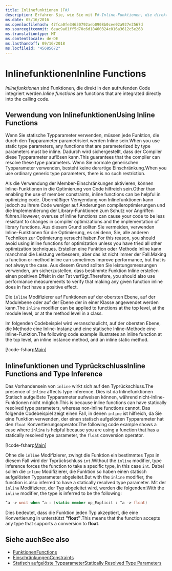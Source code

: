 ```yaml
---
title: Inlinefunktionen (F#)
description: Erfahren Sie, wie Sie mit F#-Inline-Funktionen, die direkt in den aufrufenden Code integriert sind.
ms.date: 05/16/2016
ms.openlocfilehash: 47fca0fe34630792aeb0908b0cee02a927e2567d
ms.sourcegitcommit: 6eac9a01ff5d70c6d18460324c016a3612c5e268
ms.translationtype: MT
ms.contentlocale: de-DE
ms.lasthandoff: 09/16/2018
ms.locfileid: "45685672"
---
```

# <a name="inline-functions"></a><span data-ttu-id="f80e6-103">Inlinefunktionen</span><span class="sxs-lookup"><span data-stu-id="f80e6-103">Inline Functions</span></span>

<span data-ttu-id="f80e6-104">*Inlinefunktionen* sind Funktionen, die direkt in den aufrufenden Code integriert werden.</span><span class="sxs-lookup"><span data-stu-id="f80e6-104">*Inline functions* are functions that are integrated directly into the calling code.</span></span>

## <a name="using-inline-functions"></a><span data-ttu-id="f80e6-105">Verwendung von Inlinefunktionen</span><span class="sxs-lookup"><span data-stu-id="f80e6-105">Using Inline Functions</span></span>

<span data-ttu-id="f80e6-106">Wenn Sie statische Typparameter verwenden, müssen jede Funktion, die durch den Typparameter parametrisiert werden Inline sein.</span><span class="sxs-lookup"><span data-stu-id="f80e6-106">When you use static type parameters, any functions that are parameterized by type parameters must be inline.</span></span> <span data-ttu-id="f80e6-107">Dadurch wird sichergestellt, dass der Compiler diese Typparameter auflösen kann.</span><span class="sxs-lookup"><span data-stu-id="f80e6-107">This guarantees that the compiler can resolve these type parameters.</span></span> <span data-ttu-id="f80e6-108">Wenn Sie normale generischen Typparameter verwenden, besteht keine derartige Einschränkung.</span><span class="sxs-lookup"><span data-stu-id="f80e6-108">When you use ordinary generic type parameters, there is no such restriction.</span></span>

<span data-ttu-id="f80e6-109">Als die Verwendung der Member-Einschränkungen aktivieren, können Inline-Funktionen in die Optimierung von Code hilfreich sein.</span><span class="sxs-lookup"><span data-stu-id="f80e6-109">Other than enabling the use of member constraints, inline functions can be helpful in optimizing code.</span></span> <span data-ttu-id="f80e6-110">Übermäßiger Verwendung von Inlinefunktionen kann jedoch zu Ihrem Code weniger auf Änderungen compileroptimierungen und die Implementierung der Library-Funktionen zum Schutz vor Angriffen führen.</span><span class="sxs-lookup"><span data-stu-id="f80e6-110">However, overuse of inline functions can cause your code to be less resistant to changes in compiler optimizations and the implementation of library functions.</span></span> <span data-ttu-id="f80e6-111">Aus diesem Grund sollten Sie vermeiden, verwenden Inline-Funktionen für die Optimierung, es sei denn, Sie, alle anderen Techniken zur Optimierung versucht haben.</span><span class="sxs-lookup"><span data-stu-id="f80e6-111">For this reason, you should avoid using inline functions for optimization unless you have tried all other optimization techniques.</span></span> <span data-ttu-id="f80e6-112">Erstellen eine Funktion oder Methode Inline kann manchmal die Leistung verbessern, aber das ist nicht immer der Fall.</span><span class="sxs-lookup"><span data-stu-id="f80e6-112">Making a function or method inline can sometimes improve performance, but that is not always the case.</span></span> <span data-ttu-id="f80e6-113">Aus diesem Grund sollten Sie leistungsmessungen verwenden, um sicherzustellen, dass bestimmte Funktion Inline erstellen einen positiven Effekt in der Tat verfügt.</span><span class="sxs-lookup"><span data-stu-id="f80e6-113">Therefore, you should also use performance measurements to verify that making any given function inline does in fact have a positive effect.</span></span>

<span data-ttu-id="f80e6-114">Die `inline` Modifizierer auf Funktionen auf der obersten Ebene, auf der Modulebene oder auf der Ebene der in einer Klasse angewendet werden kann.</span><span class="sxs-lookup"><span data-stu-id="f80e6-114">The `inline` modifier can be applied to functions at the top level, at the module level, or at the method level in a class.</span></span>

<span data-ttu-id="f80e6-115">Im folgenden Codebeispiel wird veranschaulicht, auf der obersten Ebene, die Methode eine Inline-Instanz und eine statische Inline-Methode eine Inline-Funktion.</span><span class="sxs-lookup"><span data-stu-id="f80e6-115">The following code example illustrates an inline function at the top level, an inline instance method, and an inline static method.</span></span>

[!code-fsharp[Main](../../../../samples/snippets/fsharp/lang-ref-3/snippet201.fs)]

## <a name="inline-functions-and-type-inference"></a><span data-ttu-id="f80e6-116">Inlinefunktionen und Typrückschluss</span><span class="sxs-lookup"><span data-stu-id="f80e6-116">Inline Functions and Type Inference</span></span>

<span data-ttu-id="f80e6-117">Das Vorhandensein von `inline` wirkt sich auf den Typrückschluss.</span><span class="sxs-lookup"><span data-stu-id="f80e6-117">The presence of `inline` affects type inference.</span></span> <span data-ttu-id="f80e6-118">Dies ist da Inlinefunktionen Statisch aufgelöste Typparameter aufweisen können, während nicht-Inline-Funktionen nicht möglich.</span><span class="sxs-lookup"><span data-stu-id="f80e6-118">This is because inline functions can have statically resolved type parameters, whereas non-inline functions cannot.</span></span> <span data-ttu-id="f80e6-119">Das folgende Codebeispiel zeigt einen Fall, in denen `inline` ist hilfreich, da Sie eine Funktion verwenden, der einen statisch aufgelösten Typparameter hat den `float` Konvertierungsoperator.</span><span class="sxs-lookup"><span data-stu-id="f80e6-119">The following code example shows a case where `inline` is helpful because you are using a function that has a statically resolved type parameter, the `float` conversion operator.</span></span>

[!code-fsharp[Main](../../../../samples/snippets/fsharp/lang-ref-3/snippet202.fs)]

<span data-ttu-id="f80e6-120">Ohne die `inline` Modifizierer, zwingt die Funktion ein bestimmtes Typs in diesem Fall wird der Typrückschluss `int`.</span><span class="sxs-lookup"><span data-stu-id="f80e6-120">Without the `inline` modifier, type inference forces the function to take a specific type, in this case `int`.</span></span> <span data-ttu-id="f80e6-121">Dabei sollen die `inline` Modifizierer, die Funktion so haben einen statisch aufgelösten Typparameter abgeleitet.</span><span class="sxs-lookup"><span data-stu-id="f80e6-121">But with the `inline` modifier, the function is also inferred to have a statically resolved type parameter.</span></span> <span data-ttu-id="f80e6-122">Mit der `inline` Modifizierer, der Typ abgeleitet wird, werden die folgenden:</span><span class="sxs-lookup"><span data-stu-id="f80e6-122">With the `inline` modifier, the type is inferred to be the following:</span></span>

```fsharp
^a -> unit when ^a : (static member op_Explicit : ^a -> float)
```

<span data-ttu-id="f80e6-123">Dies bedeutet, dass die Funktion jeden Typ akzeptiert, die eine Konvertierung in unterstützt **"float"**.</span><span class="sxs-lookup"><span data-stu-id="f80e6-123">This means that the function accepts any type that supports a conversion to **float**.</span></span>

## <a name="see-also"></a><span data-ttu-id="f80e6-124">Siehe auch</span><span class="sxs-lookup"><span data-stu-id="f80e6-124">See also</span></span>

- [<span data-ttu-id="f80e6-125">Funktionen</span><span class="sxs-lookup"><span data-stu-id="f80e6-125">Functions</span></span>](index.md)
- [<span data-ttu-id="f80e6-126">Einschränkungen</span><span class="sxs-lookup"><span data-stu-id="f80e6-126">Constraints</span></span>](../generics/constraints.md)
- [<span data-ttu-id="f80e6-127">Statisch aufgelöste Typparameter</span><span class="sxs-lookup"><span data-stu-id="f80e6-127">Statically Resolved Type Parameters</span></span>](../generics/statically-resolved-type-parameters.md)
